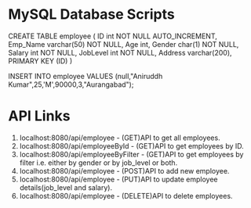 # MySQL Database Scripts
CREATE TABLE employee (
  ID int NOT NULL AUTO_INCREMENT,
  Emp_Name varchar(50) NOT NULL,
  Age int,
  Gender char(1) NOT NULL,
  Salary int NOT NULL,
  JobLevel int NOT NULL,
  Address varchar(200),
  PRIMARY KEY (ID)
)

INSERT INTO employee 
VALUES (null,"Aniruddh Kumar",25,'M',90000,3,"Aurangabad");

# API Links
1) localhost:8080/api/employee - (GET)API to get all employees.
2) localhost:8080/api/employeeById - (GET)API to get employees by ID.
3) localhost:8080/api/employeeByFilter - (GET)API to get employees by filter i.e. either by gender or by job_level or both.
4) localhost:8080/api/employee - (POST)API to add new employee.
5) localhost:8080/api/employee - (PUT)API to update employee details(job_level and salary).
6) localhost:8080/api/employee - (DELETE)API to delete employees.
